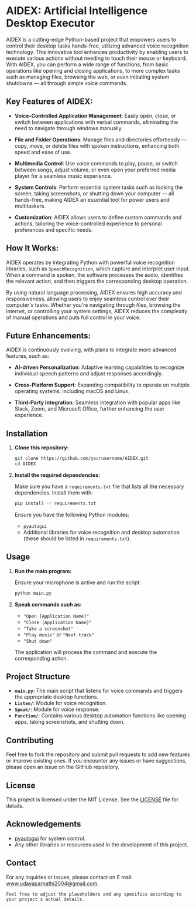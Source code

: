 # AIDEX: Artificial Intelligence Desktop Executor

AIDEX is a cutting-edge Python-based project that empowers users to control their desktop tasks hands-free, utilizing advanced voice recognition technology. This innovative tool enhances productivity by enabling users to execute various actions without needing to touch their mouse or keyboard. With AIDEX, you can perform a wide range of functions, from basic operations like opening and closing applications, to more complex tasks such as managing files, browsing the web, or even initiating system shutdowns — all through simple voice commands.

## Key Features of AIDEX:

- **Voice-Controlled Application Management**: Easily open, close, or switch between applications with verbal commands, eliminating the need to navigate through windows manually.
  
- **File and Folder Operations**: Manage files and directories effortlessly — copy, move, or delete files with spoken instructions, enhancing both speed and ease of use.

- **Multimedia Control**: Use voice commands to play, pause, or switch between songs, adjust volume, or even open your preferred media player for a seamless music experience.

- **System Controls**: Perform essential system tasks such as locking the screen, taking screenshots, or shutting down your computer — all hands-free, making AIDEX an essential tool for power users and multitaskers.

- **Customization**: AIDEX allows users to define custom commands and actions, tailoring the voice-controlled experience to personal preferences and specific needs.

## How It Works:

AIDEX operates by integrating Python with powerful voice recognition libraries, such as `SpeechRecognition`, which capture and interpret user input. When a command is spoken, the software processes the audio, identifies the relevant action, and then triggers the corresponding desktop operation.

By using natural language processing, AIDEX ensures high accuracy and responsiveness, allowing users to enjoy seamless control over their computer's tasks. Whether you're navigating through files, browsing the internet, or controlling your system settings, AIDEX reduces the complexity of manual operations and puts full control in your voice.

## Future Enhancements:

AIDEX is continuously evolving, with plans to integrate more advanced features, such as:

- **AI-driven Personalization**: Adaptive learning capabilities to recognize individual speech patterns and adjust responses accordingly.

- **Cross-Platform Support**: Expanding compatibility to operate on multiple operating systems, including macOS and Linux.

- **Third-Party Integration**: Seamless integration with popular apps like Slack, Zoom, and Microsoft Office, further enhancing the user experience.

## Installation

1. **Clone this repository:**

   ```bash
   git clone https://github.com/yourusername/AIDEX.git
   cd AIDEX
   ```

2. **Install the required dependencies:**

   Make sure you have a `requirements.txt` file that lists all the necessary dependencies. Install them with:

   ```bash
   pip install -r requirements.txt
   ```

   Ensure you have the following Python modules:

   - `pyautogui`
   - Additional libraries for voice recognition and desktop automation (these should be listed in `requirements.txt`).

## Usage

1. **Run the main program:**

   Ensure your microphone is active and run the script:

   ```bash
   python main.py
   ```

2. **Speak commands such as:**

   - `"Open [Application Name]"`
   - `"Close [Application Name]"`
   - `"Take a screenshot"`
   - `"Play music"` or `"Next track"`
   - `"Shut down"`

   The application will process the command and execute the corresponding action.

## Project Structure

- **`main.py`**: The main script that listens for voice commands and triggers the appropriate desktop functions.
- **`Listen/`**: Module for voice recognition.
- **`Speak/`**: Module for voice response.
- **`Function/`**: Contains various desktop automation functions like opening apps, taking screenshots, and shutting down.

## Contributing

Feel free to fork the repository and submit pull requests to add new features or improve existing ones. If you encounter any issues or have suggestions, please open an issue on the GitHub repository.

## License

This project is licensed under the MIT License. See the [LICENSE](LICENSE) file for details.

## Acknowledgements

- [pyautogui](https://pyautogui.readthedocs.io/en/latest/) for system control.
- Any other libraries or resources used in the development of this project.

## Contact

For any inquiries or issues, please contact on E mail: www.udayaparnathi2004@gmail.com.
```
Feel free to adjust the placeholders and any specifics according to your project's actual details.
